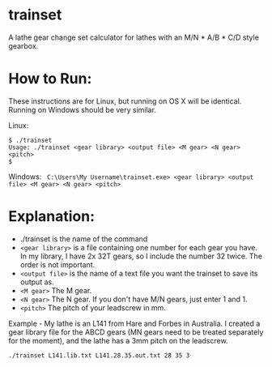 # trainset
A lathe gear change set calculator for lathes with an M/N * A/B * C/D style gearbox.

# How to Run:

These instructions are for Linux, but running on OS X will be identical. Running on Windows should be very similar.

Linux:
```
$ ./trainset
Usage: ./trainset <gear library> <output file> <M gear> <N gear> <pitch>
$
```

Windows:
` C:\Users\My Username\trainset.exe> <gear library> <output file> <M gear> <N gear> <pitch>`

# Explanation:
* ./trainset is the name of the command
* `<gear library>` is a file containing one number for each gear you have. In my library, I have 2x 32T gears, so I include the number 32 twice. The order is not important.
* `<output file>` is the name of a text file you want the trainset to save its output as.
* `<M gear>` The M gear.
* `<N gear>` The N gear. If you don't have M/N gears, just enter 1 and 1.
* `<pitch>` The pitch of your leadscrew in mm.

Example - My lathe is an L141 from Hare and Forbes in Australia. I created a gear library file for the ABCD gears (MN gears need to be treated separately for the moment), and the lathe has a 3mm pitch on the leadscrew.

`./trainset L141.lib.txt L141.28.35.out.txt 28 35 3`

